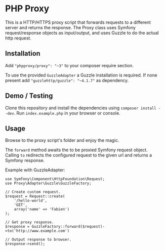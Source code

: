 # PHP Proxy

This is a HTTP/HTTPS proxy script that forwards requests to a different server and returns the response. The Proxy class uses Symfony request/response objects as input/output, and uses Guzzle to do the actual http request.

## Installation

Add `"phpproxy/proxy": "~3"` to your composer require section.  

To use the provided `GuzzleAdapter` a Guzzle installation is required. If none present add `"guzzlehttp/guzzle": "~4.1.7"` as dependency.    


## Demo / Testing

Clone this repository and install the dependencies using `composer install --dev`. Run `index.example.php` in your browser or console.

## Usage

Browse to the proxy script's folder and enjoy the magic.

The `forward` method awaits the to be proxied Symfony request object. 
Calling `to` redirects the configured request to the given url and returns a Symfony response.

Example with GuzzleAdapter:

```
use Symfony\Component\HttpFoundation\Request;
use Proxy\Adapter\Guzzle\GuzzleFactory;

// Create custom request.
$request = Request::create(
    '/hello-world',
    'GET',
    array('name' => 'Fabien')
);

// Get proxy response.
$response = GuzzleFactory::forward($request)->to('http://www.example.com')

// Output response to browser.
$response->send();
```
